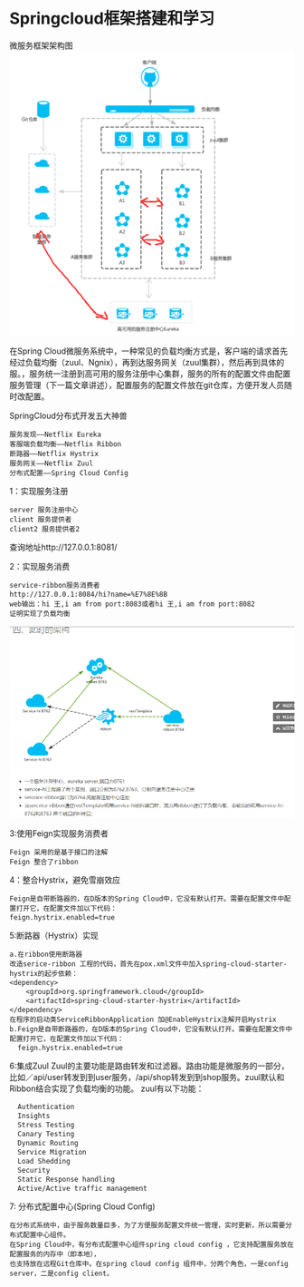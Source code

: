 # Springcloud框架搭建和学习

微服务框架架构图
![Image text](https://github.com/iot-wangshuyu/springcloud/blob/master/server/src/main/resources/static/TIM%E6%88%AA%E5%9B%BE20171129100838.png.png)

在Spring Cloud微服务系统中，一种常见的负载均衡方式是，客户端的请求首先经过负载均衡（zuul、Ngnix），再到达服务网关（zuul集群），然后再到具体的服。，服务统一注册到高可用的服务注册中心集群，服务的所有的配置文件由配置服务管理（下一篇文章讲述），配置服务的配置文件放在git仓库，方便开发人员随时改配置。

SpringCloud分布式开发五大神兽

    服务发现——Netflix Eureka
    客服端负载均衡——Netflix Ribbon
    断路器——Netflix Hystrix
    服务网关——Netflix Zuul
    分布式配置——Spring Cloud Config
1：实现服务注册  

    server 服务注册中心
    client 服务提供者
    client2 服务提供者2
查询地址http://127.0.0.1:8081/

2：实现服务消费

    service-ribbon服务消费者
    http://127.0.0.1:8084/hi?name=%E7%8E%8B
    web输出：hi 王,i am from port:8083或者hi 王,i am from port:8082
    证明实现了负载均衡
   
![Image text](https://github.com/iot-wangshuyu/springcloud/blob/master/service-ribbon/src/main/resources/static/TIM%E6%88%AA%E5%9B%BE20171128153036.png)


3:使用Feign实现服务消费者

    Feign 采用的是基于接口的注解
    Feign 整合了ribbon

4：整合Hystrix，避免雪崩效应

    Feign是自带断路器的，在D版本的Spring Cloud中，它没有默认打开。需要在配置文件中配置打开它，在配置文件加以下代码：
    feign.hystrix.enabled=true

5:断路器（Hystrix）实现

    a.在ribbon使用断路器
    改造serice-ribbon 工程的代码，首先在pox.xml文件中加入spring-cloud-starter-hystrix的起步依赖：
    <dependency>
        <groupId>org.springframework.cloud</groupId>
        <artifactId>spring-cloud-starter-hystrix</artifactId>
    </dependency>
    在程序的启动类ServiceRibbonApplication 加@EnableHystrix注解开启Hystrix
    b.Feign是自带断路器的，在D版本的Spring Cloud中，它没有默认打开。需要在配置文件中配置打开它，在配置文件加以下代码：   
      feign.hystrix.enabled=true

6:集成Zuul
Zuul的主要功能是路由转发和过滤器。路由功能是微服务的一部分，比如／api/user转发到到user服务，/api/shop转发到到shop服务。zuul默认和Ribbon结合实现了负载均衡的功能。
      zuul有以下功能：
      
      Authentication
      Insights
      Stress Testing
      Canary Testing
      Dynamic Routing
      Service Migration
      Load Shedding
      Security
      Static Response handling
      Active/Active traffic management
      
7: 分布式配置中心(Spring Cloud Config)

    在分布式系统中，由于服务数量巨多，为了方便服务配置文件统一管理，实时更新，所以需要分布式配置中心组件。
    在Spring Cloud中，有分布式配置中心组件spring cloud config ，它支持配置服务放在配置服务的内存中（即本地），
    也支持放在远程Git仓库中。在spring cloud config 组件中，分两个角色，一是config server，二是config client。
